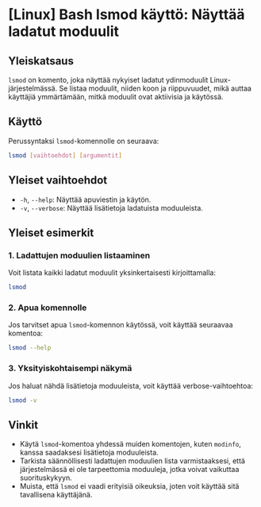 # [Linux] Bash lsmod käyttö: Näyttää ladatut moduulit

## Yleiskatsaus
`lsmod` on komento, joka näyttää nykyiset ladatut ydinmoduulit Linux-järjestelmässä. Se listaa moduulit, niiden koon ja riippuvuudet, mikä auttaa käyttäjiä ymmärtämään, mitkä moduulit ovat aktiivisia ja käytössä.

## Käyttö
Perussyntaksi `lsmod`-komennolle on seuraava:

```bash
lsmod [vaihtoehdot] [argumentit]
```

## Yleiset vaihtoehdot
- `-h`, `--help`: Näyttää apuviestin ja käytön.
- `-v`, `--verbose`: Näyttää lisätietoja ladatuista moduuleista.

## Yleiset esimerkit
### 1. Ladattujen moduulien listaaminen
Voit listata kaikki ladatut moduulit yksinkertaisesti kirjoittamalla:

```bash
lsmod
```

### 2. Apua komennolle
Jos tarvitset apua `lsmod`-komennon käytössä, voit käyttää seuraavaa komentoa:

```bash
lsmod --help
```

### 3. Yksityiskohtaisempi näkymä
Jos haluat nähdä lisätietoja moduuleista, voit käyttää verbose-vaihtoehtoa:

```bash
lsmod -v
```

## Vinkit
- Käytä `lsmod`-komentoa yhdessä muiden komentojen, kuten `modinfo`, kanssa saadaksesi lisätietoja moduuleista.
- Tarkista säännöllisesti ladattujen moduulien lista varmistaaksesi, että järjestelmässä ei ole tarpeettomia moduuleja, jotka voivat vaikuttaa suorituskykyyn.
- Muista, että `lsmod` ei vaadi erityisiä oikeuksia, joten voit käyttää sitä tavallisena käyttäjänä.